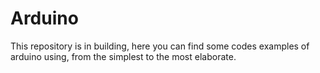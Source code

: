 # Arduino
This repository is in building, here you can find some codes examples of arduino using, from the simplest to the most elaborate. 
